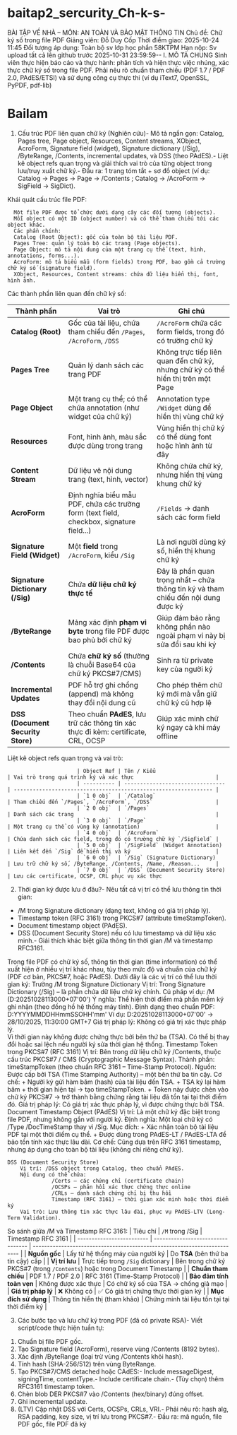 # baitap2_sercurity_Ch-k-s-
BÀI TẬP VỀ NHÀ – MÔN: AN TOÀN VÀ BẢO MẬT THÔNG TIN
 Chủ đề: Chữ ký số trong file PDF
 Giảng viên: Đỗ Duy Cốp
 Thời điểm giao: 2025-10-24 11:45
 Đối tượng áp dụng: Toàn bộ sv lớp học phần 58KTPM
 Hạn nộp: Sv upload tất cả lên github trước 2025-10-31 23:59:59--
I. MÔ TẢ CHUNG
 Sinh viên thực hiện báo cáo và thực hành: phân tích và hiện thực việc nhúng, xác 
thực chữ ký số trong file PDF.
 Phải nêu rõ chuẩn tham chiếu (PDF 1.7 / PDF 2.0, PAdES/ETSI) và sử dụng công cụ 
thực thi (ví dụ iText7, OpenSSL, PyPDF, pdf-lib)

# Bailam


 1) Cấu trúc PDF liên quan chữ ký (Nghiên cứu)- Mô tả ngắn gọn: Catalog, Pages tree, Page object, Resources, Content streams, 
XObject, AcroForm, Signature field (widget), Signature dictionary (/Sig), 
/ByteRange, /Contents, incremental updates, và DSS (theo PAdES).- Liệt kê object refs quan trọng và giải thích vai trò của từng object trong 
lưu/truy xuất chữ ký.- Đầu ra: 1 trang tóm tắt + sơ đồ object (ví dụ: Catalog → Pages → Page → /Contents
 ; Catalog → /AcroForm → SigField → SigDict).

Khái quát cấu trúc file PDF: 

      Một file PDF được tổ chức dưới dạng cây các đối tượng (objects).
      Mỗi object có một ID (object number) và có thể tham chiếu tới các object khác.
      Các phần chính:
      Catalog (Root Object): gốc của toàn bộ tài liệu PDF.
      Pages Tree: quản lý toàn bộ các trang (Page objects).
      Page Object: mô tả nội dung của một trang cụ thể (text, hình, annotations, forms...).
      AcroForm: mô tả biểu mẫu (form fields) trong PDF, bao gồm cả trường chữ ký số (signature field).
      XObject, Resources, Content streams: chứa dữ liệu hiển thị, font, hình ảnh.
Các thành phần liên quan đến chữ ký số:

| Thành phần                        | Vai trò                                                                                  | Ghi chú                                                                            |
| --------------------------------- | ---------------------------------------------------------------------------------------- | ---------------------------------------------------------------------------------- |
| **Catalog (Root)**                | Gốc của tài liệu, chứa tham chiếu đến `/Pages`, `/AcroForm`, `/DSS`                      | `/AcroForm` chứa các form fields, trong đó có trường chữ ký                        |
| **Pages Tree**                    | Quản lý danh sách các trang PDF                                                          | Không trực tiếp liên quan đến chữ ký, nhưng chữ ký có thể hiển thị trên một Page   |
| **Page Object**                   | Một trang cụ thể; có thể chứa annotation (như widget của chữ ký)                         | Annotation type `/Widget` dùng để hiển thị vùng chữ ký                             |
| **Resources**                     | Font, hình ảnh, màu sắc được dùng trong trang                                            | Vùng hiển thị chữ ký có thể dùng font hoặc hình ảnh từ đây                         |
| **Content Stream**                | Dữ liệu vẽ nội dung trang (text, hình, vector)                                           | Không chứa chữ ký, nhưng hiển thị vùng khung chữ ký                                |
| **AcroForm**                      | Định nghĩa biểu mẫu PDF, chứa các trường form (text field, checkbox, signature field...) | `/Fields` → danh sách các form field                                               |
| **Signature Field (Widget)**      | Một **field** trong `/AcroForm`, kiểu `/Sig`                                             | Là nơi người dùng ký số, hiển thị khung chữ ký                                     |
| **Signature Dictionary (/Sig)**   | Chứa **dữ liệu chữ ký thực tế**                                                          | Đây là phần quan trọng nhất – chứa thông tin ký và tham chiếu đến nội dung được ký |
| **/ByteRange**                    | Mảng xác định **phạm vi byte** trong file PDF được bao phủ bởi chữ ký                    | Giúp đảm bảo rằng không phần nào ngoài phạm vi này bị sửa đổi sau khi ký           |
| **/Contents**                     | Chứa **chữ ký số** (thường là chuỗi Base64 của chữ ký PKCS#7/CMS)                        | Sinh ra từ private key của người ký                                                |
| **Incremental Updates**           | PDF hỗ trợ ghi chồng (append) mà không thay đổi nội dung cũ                              | Cho phép thêm chữ ký mới mà vẫn giữ chữ ký cũ hợp lệ                               |
| **DSS (Document Security Store)** | Theo chuẩn **PAdES**, lưu trữ các thông tin xác thực đi kèm: certificate, CRL, OCSP      | Giúp xác minh chữ ký ngay cả khi máy offline                                       |


Liệt kê object refs quan trọng và vai trò:

                          | Object Ref | Tên / Kiểu                       | Vai trò trong quá trình ký và xác thực                          |
                          | ---------- | -------------------------------- | --------------------------------------------------------------- |
                          | `1 0 obj`  | `/Catalog`                       | Tham chiếu đến `/Pages`, `/AcroForm`, `/DSS`                    |
                          | `2 0 obj`  | `/Pages`                         | Danh sách các trang                                             |
                          | `3 0 obj`  | `/Page`                          | Một trang cụ thể có vùng ký (annotation)                        |
                          | `4 0 obj`  | `/AcroForm`                      | Chứa danh sách các field, trong đó có trường chữ ký `/SigField` |
                          | `5 0 obj`  | `/SigField` (Widget Annotation)  | Liên kết đến `/Sig` để hiển thị và ký                           |
                          | `6 0 obj`  | `/Sig` (Signature Dictionary)    | Lưu trữ chữ ký số, /ByteRange, /Contents, /Name, /Reason...     |
                          | `7 0 obj`  | `/DSS` (Document Security Store) | Lưu các certificate, OCSP, CRL phục vụ xác thực               


2) Thời gian ký được lưu ở đâu?- Nêu tất cả vị trí có thể lưu thông tin thời gian:
 + /M trong Signature dictionary (dạng text, không có giá trị pháp lý).
 + Timestamp token (RFC 3161) trong PKCS#7 (attribute timeStampToken).
 + Document timestamp object (PAdES).
 + DSS (Document Security Store) nếu có lưu timestamp và dữ liệu xác minh.- Giải thích khác biệt giữa thông tin thời gian /M và timestamp RFC3161.

Trong file PDF có chữ ký số, thông tin thời gian (time information) có thể xuất hiện ở nhiều vị trí khác nhau, tùy theo mức độ và chuẩn của chữ ký (PDF cơ bản, PKCS#7, hoặc PAdES).
Dưới đây là các vị trí có thể lưu thời gian ký:
      Trường /M trong Signature Dictionary
            Vị trí: Trong Signature Dictionary (/Sig) – là phần chứa dữ liệu chữ ký chính.
            Cú pháp ví dụ: /M (D:20251028113000+07'00')
      Ý nghĩa: Thể hiện thời điểm mà phần mềm ký ghi nhận (theo đồng hồ hệ thống máy tính).
               Định dạng theo chuẩn PDF: D:YYYYMMDDHHmmSSOHH'mm' 
               Ví dụ: D:20251028113000+07'00' → 28/10/2025, 11:30:00 GMT+7
      Giá trị pháp lý: Không có giá trị xác thực pháp lý.  
                       Vì thời gian này không được chứng thực bởi bên thứ ba (TSA).
                       Có thể bị thay đổi hoặc sai lệch nếu người ký sửa thời gian hệ thống.
      Timestamp Token trong PKCS#7 (RFC 3161)
              Vị trí: Bên trong dữ liệu chữ ký /Contents, thuộc cấu trúc PKCS#7 / CMS (Cryptographic Message Syntax).
              Thành phần: timeStampToken (theo chuẩn RFC 3161 – Time-Stamp Protocol).
              Nguồn: Được cấp bởi TSA (Time Stamping Authority) – một bên thứ ba tin cậy.
              Cơ chế:
                  + Người ký gửi hàm băm (hash) của tài liệu đến TSA.
                  + TSA ký lại hàm băm + thời gian hiện tại → tạo timeStampToken.
                  + Token này được chèn vào chữ ký PKCS#7 → trở thành bằng chứng rằng tài liệu đã tồn tại tại thời điểm đó.
              Giá trị pháp lý: Có giá trị xác thực pháp lý, vì được chứng thực bởi TSA.
    Document Timestamp Object (PAdES)
              Vị trí: Là một chữ ký đặc biệt trong file PDF, nhưng không gắn với người ký.
              Định nghĩa: Một loại chữ ký có /Type /DocTimeStamp thay vì /Sig.
              Mục đích:
                    +  Xác nhận toàn bộ tài liệu PDF tại một thời điểm cụ thể.
                    +  Được dùng trong PAdES-LT / PAdES-LTA để bảo tồn tính xác thực lâu dài.
              Cơ chế: Cũng dựa trên RFC 3161 timestamp, nhưng áp dụng cho toàn bộ tài liệu (không chỉ riêng chữ ký).

    DSS (Document Security Store)
        Vị trí: /DSS object trong Catalog, theo chuẩn PAdES.
        Nội dung có thể chứa:
                  /Certs – các chứng chỉ (certificate chain)
                  /OCSPs – phản hồi xác thực chứng thực online
                  /CRLs – danh sách chứng chỉ bị thu hồi
                  Timestamp (RFC 3161) – thời gian xác minh hoặc thời điểm ký
        Vai trò: Lưu thông tin xác thực lâu dài, phục vụ PAdES-LTV (Long-Term Validation).

So sánh giữa /M và Timestamp RFC 3161: 
        | Tiêu chí                  | `/M` trong /Sig                   | Timestamp RFC 3161                                                        |
| ------------------------- | --------------------------------- | ------------------------------------------------------------------------- |
| **Nguồn gốc**             | Lấy từ hệ thống máy của người ký  | Do **TSA** (bên thứ ba tin cậy) cấp                                       |
| **Vị trí lưu**            | Trực tiếp trong `/Sig` dictionary | Bên trong chữ ký PKCS#7 (trong `/Contents`) hoặc trong Document Timestamp |
| **Chuẩn tham chiếu**      | PDF 1.7 / PDF 2.0                 | RFC 3161 (Time-Stamp Protocol)                                            |
| **Bảo đảm tính toàn vẹn** | Không được xác thực               | Có chữ ký số của TSA → chống giả mạo                                      |
| **Giá trị pháp lý**       | ❌ Không có                        | ✅ Có giá trị chứng thực thời gian ký                                      |
| **Mục đích sử dụng**      | Thông tin hiển thị (tham khảo)    | Chứng minh tài liệu tồn tại tại thời điểm ký                              |


3) Các bước tạo và lưu chữ ký trong PDF (đã có private RSA)- Viết script/code thực hiện tuần tự:
 1. Chuẩn bị file PDF gốc.
 2. Tạo Signature field (AcroForm), reserve vùng /Contents (8192 bytes).
 3. Xác định /ByteRange (loại trừ vùng /Contents khỏi hash).
 4. Tính hash (SHA-256/512) trên vùng ByteRange.
 5. Tạo PKCS#7/CMS detached hoặc CAdES:- Include messageDigest, signingTime, contentType.- Include certificate chain.- (Tùy chọn) thêm RFC3161 timestamp token.
 6. Chèn blob DER PKCS#7 vào /Contents (hex/binary) đúng offset.
 7. Ghi incremental update.
 8. (LTV) Cập nhật DSS với Certs, OCSPs, CRLs, VRI.- Phải nêu rõ: hash alg, RSA padding, key size, vị trí lưu trong PKCS#7.- Đầu ra: mã nguồn, file PDF gốc, file PDF đã ký


